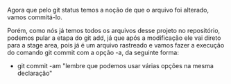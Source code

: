 Agora que pelo git status temos a noção de que o arquivo foi alterado, vamos commitá-lo.

Porém, como nós já temos todos os arquivos desse projeto no repositório, podemos pular a etapa do git add, já que após a modificação ele vai direto para a stage area, pois já é um arquivo rastreado e vamos fazer a execução do comando git commit com a opção -a, da seguinte forma:

* git commit -am "lembre que podemos usar várias opções na mesma declaração"
